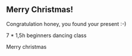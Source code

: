 ## Merry Christmas!
Congratulation honey, you found your present :-)

7 * 1,5h beginners dancing class


Merry christmas
